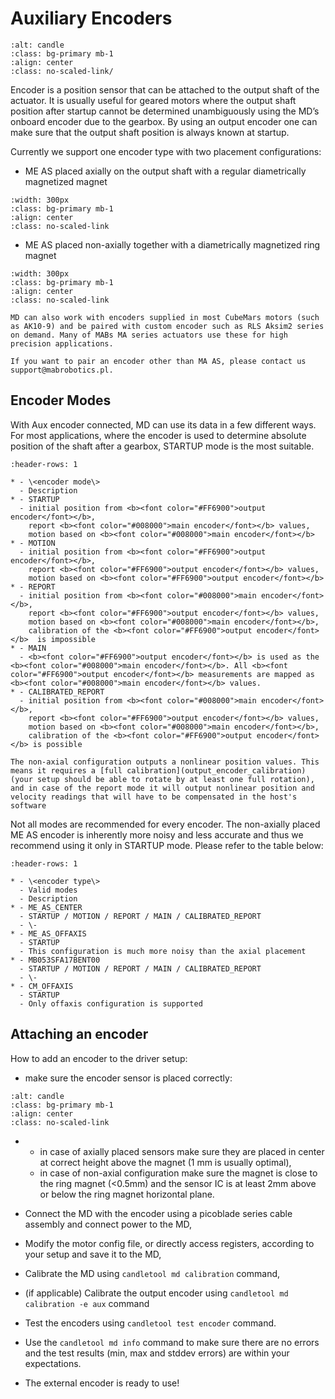 # Auxiliary Encoders

```{figure} ./images/encoder/encoders.jpg
:alt: candle
:class: bg-primary mb-1
:align: center
:class: no-scaled-link/
```

Encoder is a position sensor that can be attached to the output shaft of the actuator. It is usually
useful for geared motors where the output shaft position after startup cannot be determined
unambiguously using the MD’s onboard encoder due to the gearbox. By using an output encoder one can
make sure that the output shaft position is always known at startup.

Currently we support one encoder type with two placement configurations:

- ME AS placed axially on the output shaft with a regular diametrically magnetized magnet

```{figure} ./images/encoder/output_encoder_axial.jpg
:width: 300px
:class: bg-primary mb-1
:align: center
:class: no-scaled-link
```

- ME AS placed non-axially together with a diametrically magnetized ring magnet

```{figure} ./images/encoder/output_encoder_offaxis.jpg
:width: 300px
:class: bg-primary mb-1
:align: center
:class: no-scaled-link
```

```{note}
MD can also work with encoders supplied in most CubeMars motors (such as AK10-9) and be paired with custom encoder such as RLS Aksim2 series on demand. Many of MABs MA series actuators use these for high precision applications.

If you want to pair an encoder other than MA AS, please contact us support@mabrobotics.pl.
```

## Encoder Modes

With Aux encoder connected, MD can use its data in a few different ways. For most applications,
where the encoder is used to determine absolute position of the shaft after a gearbox, STARTUP mode
is the most suitable.

```{list-table}
:header-rows: 1

* - \<encoder mode\> 
  - Description
* - STARTUP
  - initial position from <b><font color="#FF6900">output encoder</font></b>, 
    report <b><font color="#008000">main encoder</font></b> values, 
    motion based on <b><font color="#008000">main encoder</font></b>
* - MOTION
  - initial position from <b><font color="#FF6900">output encoder</font></b>,
    report <b><font color="#FF6900">output encoder</font></b> values,
    motion based on <b><font color="#FF6900">output encoder</font></b>
* - REPORT
  - initial position from <b><font color="#008000">main encoder</font></b>,
    report <b><font color="#FF6900">output encoder</font></b> values,
    motion based on <b><font color="#008000">main encoder</font></b>,
    calibration of the <b><font color="#FF6900">output encoder</font></b>  is impossible
* - MAIN
  - <b><font color="#FF6900">output encoder</font></b> is used as the <b><font color="#008000">main encoder</font></b>. All <b><font color="#FF6900">output encoder</font></b> measurements are mapped as <b><font color="#008000">main encoder</font></b> values. 
* - CALIBRATED_REPORT
  - initial position from <b><font color="#008000">main encoder</font></b>,
    report <b><font color="#FF6900">output encoder</font></b> values,
    motion based on <b><font color="#008000">main encoder</font></b>,
    calibration of the <b><font color="#FF6900">output encoder</font></b> is possible
```

```{warning}
The non-axial configuration outputs a nonlinear position values. This means it requires a [full calibration](output_encoder_calibration) (your setup should be able to rotate by at least one full rotation), and in case of the report mode it will output nonlinear position and velocity readings that will have to be compensated in the host's software
```

Not all modes are recommended for every encoder. The non-axially placed ME AS encoder is inherently
more noisy and less accurate and thus we recommend using it only in STARTUP mode. Please refer to
the table below:

```{list-table}
:header-rows: 1

* - \<encoder type\> 
  - Valid modes
  - Description
* - ME_AS_CENTER 
  - STARTUP / MOTION / REPORT / MAIN / CALIBRATED_REPORT
  - \-
* - ME_AS_OFFAXIS
  - STARTUP
  - This configuration is much more noisy than the axial placement
* - MB053SFA17BENT00 
  - STARTUP / MOTION / REPORT / MAIN / CALIBRATED_REPORT
  - \-
* - CM_OFFAXIS
  - STARTUP
  - Only offaxis configuration is supported
```

## Attaching an encoder

How to add an encoder to the driver setup:

- make sure the encoder sensor is placed correctly:

```{figure} ./images/encoder/output_encoder_cross.png
:alt: candle
:class: bg-primary mb-1
:align: center
:class: no-scaled-link
```

- - in case of axially placed sensors make sure they are placed in center at correct height above
    the magnet (1 mm is usually optimal),
  - in case of non-axial configuration make sure the magnet is close to the ring magnet (\<0.5mm)
    and the sensor IC is at least 2mm above or below the ring magnet horizontal plane.

- Connect the MD with the encoder using a picoblade series cable assembly and connect power to the
  MD,

- Modify the motor config file, or directly access registers, according to your setup and save it to
  the MD,
- Calibrate the MD using `candletool md calibration` command,
- (if applicable) Calibrate the output encoder using `candletool md calibration -e aux` command
- Test the encoders using `candletool test encoder` command.
- Use the `candletool md info` command to make sure there are no errors and the test results (min,
  max and stddev errors) are within your expectations.
- The external encoder is ready to use!
